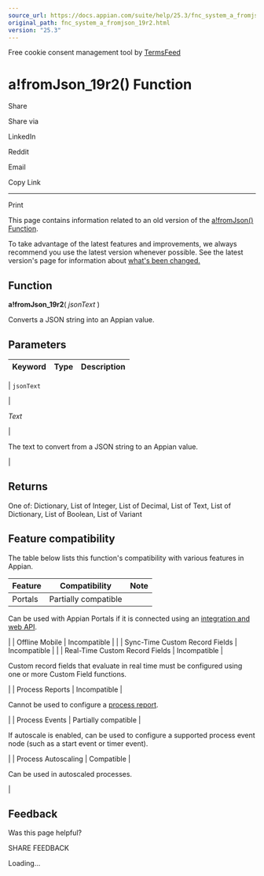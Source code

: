 ```yaml
---
source_url: https://docs.appian.com/suite/help/25.3/fnc_system_a_fromjson_19r2.html
original_path: fnc_system_a_fromjson_19r2.html
version: "25.3"
---
```


Free cookie consent management tool by [TermsFeed](https://www.termsfeed.com/)

# a!fromJson\_19r2() Function

Share

Share via

LinkedIn

Reddit

Email

Copy Link

* * *

Print

This page contains information related to an old version of the [a!fromJson() Function](/suite/help/25.3/fnc_system_a_fromjson.html).

To take advantage of the latest features and improvements, we always recommend you use the latest version whenever possible. See the latest version's page for information about [what's been changed.](/suite/help/25.3/fnc_system_a_fromjson.html#Old_Version)

## Function

**a!fromJson\_19r2**( _jsonText_ )

Converts a JSON string into an Appian value.

## Parameters

| Keyword | Type | Description |
| --- | --- | --- |
|
`jsonText`

 |

_Text_

 |

The text to convert from a JSON string to an Appian value.

 |

## Returns

One of: Dictionary, List of Integer, List of Decimal, List of Text, List of Dictionary, List of Boolean, List of Variant

## Feature compatibility

The table below lists this function's compatibility with various features in Appian.

| Feature | Compatibility | Note |
| --- | --- | --- |
| Portals | Partially compatible |
Can be used with Appian Portals if it is connected using an [integration and web API](portals-design.html#using-partially-compatible-functions-and-objects-in-a-portal).

 |
| Offline Mobile | Incompatible |  |
| Sync-Time Custom Record Fields | Incompatible |  |
| Real-Time Custom Record Fields | Incompatible |

Custom record fields that evaluate in real time must be configured using one or more Custom Field functions.

 |
| Process Reports | Incompatible |

Cannot be used to configure a [process report](Process_Reports.html).

 |
| Process Events | Partially compatible |

If autoscale is enabled, can be used to configure a supported process event node (such as a start event or timer event).

 |
| Process Autoscaling | Compatible |

Can be used in autoscaled processes.

 |

## Feedback

Was this page helpful?

SHARE FEEDBACK

Loading...